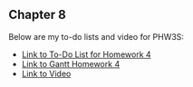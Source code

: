 ## Chapter 8
Below are my to-do lists and video for PHW3S:
* [Link to To-Do List for Homework 4](https://cuny-my.sharepoint.com/:x:/g/personal/heidi_lunavicuna21_qmail_cuny_edu/EfdKVL2-kblJqzK72GZSVmcBfZ52y_UKMvidY1UcjacLEA?e=Xoz5y1)
* [Link to Gantt Homework 4](https://cuny-my.sharepoint.com/:x:/g/personal/heidi_lunavicuna21_qmail_cuny_edu/EbtUFRneT-NDhXl4F6_yrXQBoVyNF7wAH9LJxI9Ze2VSyQ?e=6CNE8B)
* [Link to Video](https://www.dropbox.com/scl/fi/ykh4q4ggql1ypx1syteuk/PHW3recording.mov?rlkey=vyutk4ahu3ynb53e7xzltgo6e&st=dw2vsr6c&dl=0)